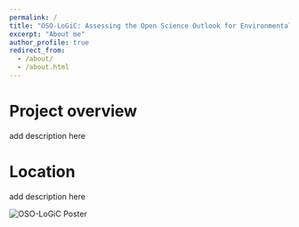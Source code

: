 ```yaml
---
permalink: /
title: "OSO-LoGiC: Assessing the Open Science Outlook for Environmental Justice and Resilience of the Louisiana Gulf Coast"
excerpt: "About me"
author_profile: true
redirect_from: 
  - /about/
  - /about.html
---
```



Project overview
======

add description here

Location
=====

add description here



![OSO-LoGiC Poster](https://jenna-messing.github.io/OSO-LoGiC/assets/OSO_Poster.png)
